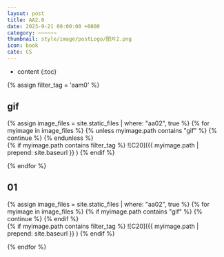 ```yaml
---
layout: post
title: AA2.0
date: 2023-9-21 00:00:00 +0800
category: ~~~~~~
thumbnail: style/image/postLogo/图片2.png
icon: book
cate: CS
---
```



* content
{:toc}


{% assign filter_tag = 'aam0' %}

## gif


{% assign image_files = site.static_files | where: "aa02", true %}
{% for myimage in image_files    %}
{% unless myimage.path contains "gif"   %}     {% continue %}     {% endunless %}  
{% if myimage.path contains filter_tag   %}   ![C20]({{ myimage.path | prepend: site.baseurl }} )   {% endif %}      

{% endfor %}


## 01



{% assign image_files = site.static_files | where: "aa02", true %}
{% for myimage in image_files    %}
{% if myimage.path contains "gif"   %}     {% continue %}     {% endif %}  
{% if myimage.path contains filter_tag   %}   ![C20]({{ myimage.path | prepend: site.baseurl }} )   {% endif %}    

{% endfor %}


